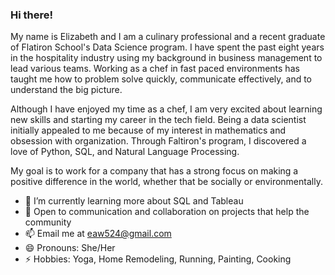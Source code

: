 ### Hi there!

My name is Elizabeth and I am a culinary professional and a recent graduate of Flatiron School's Data Science program.  I have spent the past eight years in the hospitality industry using my background in business management to lead various teams.  Working as a chef in fast paced environments has taught me how to problem solve quickly, communicate effectively, and to understand the big picture.

Although I have enjoyed my time as a chef, I am very excited about learning new skills and starting my career in the tech field.  Being a data scientist initially appealed to me because of my interest in mathematics and obsession with organization.  Through Faltiron's program, I discovered a love of Python, SQL, and Natural Language Processing.

My goal is to work for a company that has a strong focus on making a positive difference in the world, whether that be socially or environmentally.

- 🌱 I’m currently learning more about SQL and Tableau
- 💬 Open to communication and collaboration on projects that help the community
- 📫 Email me at eaw524@gmail.com 
- 😄 Pronouns: She/Her
- ⚡ Hobbies: Yoga, Home Remodeling, Running, Painting, Cooking

